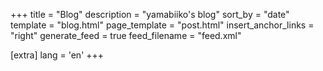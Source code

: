 +++
title = "Blog"
description = "yamabiiko's blog"
sort_by = "date"
template = "blog.html"
page_template = "post.html"
insert_anchor_links = "right"
generate_feed = true
feed_filename = "feed.xml"


[extra]
lang = 'en'
+++
